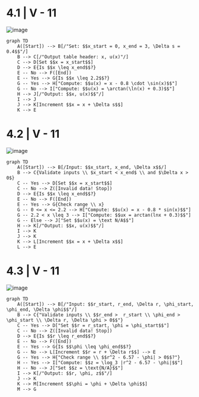 # 4.1 | V - 11
![image](https://github.com/user-attachments/assets/9faab4e9-5c32-4aa5-92fa-5cb554f1c153)



```mermaid
graph TD
    A([Start]) --> B[/"Set: $$x_start = 0, x_end = 3, \Delta s = 0.4$$"/]
    B --> C[/"Output table header: x, u(x)"/]
    C --> D[Set $$x = x_start$$]
    D --> E{Is $$x \leq x_end$$?}
    E -- No --> F([End])
    E -- Yes --> G{Is $$x \leq 2.2$$?}
    G -- Yes --> H["Compute: $$u(x) = x - 0.8 \cdot \sin(x)$$"]
    G -- No --> I["Compute: $$u(x) = \arctan(\ln(x) + 0.3)$$"]
    H --> J[/"Output: $$x, u(x)$$"/]
    I --> J
    J --> K[Increment $$x = x + \Delta s$$]
    K --> E
```
# 4.2 | V - 11

![image](https://github.com/user-attachments/assets/5dbce32f-4b98-4b79-804b-c566ea1c7a00)


```mermaid
graph TD
    A([Start]) --> B[/Input: $$x_start, x_end, \Delta x$$/]
    B --> C{Validate inputs \\ $x_start < x_end$ \\ and $\Delta x > 0$}
    C -- Yes --> D[Set $$x = x_start$$]
    C -- No --> Z([Invalid data! Stop])
    D --> E{Is $$x \leq x_end$$?}
    E -- No --> F([End])
    E -- Yes --> G{Check range \\ x}
    G -- 0 <= x <= 2.2 --> H["Compute: $$u(x) = x - 0.8 * sin(x)$$"]
    G -- 2.2 < x \leq 3 --> I["Compute: $$ux = arctan(lnx + 0.3)$$"]
    G -- Else --> J["Set $$u(x) = \text N/A$$"]
    H --> K[/"Output: $$x, u(x)$$"/]
    I --> K
    J --> K
    K --> L[Increment $$x = x + \Delta x$$]
    L --> E

```
# 4.3 | V - 11
![image](https://github.com/user-attachments/assets/a33104ae-6a93-4d2d-aa82-c4cb6e4a61f9)



```mermaid
graph TD
    A([Start]) --> B[/"Input: $$r_start, r_end, \Delta r, \phi_start, \phi_end, \Delta \phi$$"/]
    B --> C{"Validate inputs \\ $$r_end >  r_start \\ \phi_end > \phi_start \\ \Delta r, \Delta \phi > 0$$"}
    C -- Yes --> D["Set $$r = r_start, \phi = \phi_start$$"]
    C -- No --> Z([Invalid data! Stop])
    D --> E{Is $$r \leq r_end$$?}
    E -- No --> F([End])
    E -- Yes --> G{Is $$\phi \leq \phi_end$$?}
    G -- No --> L[Increment $$r = r + \Delta r$$] --> E
    G -- Yes --> H{"Check range \\ $$r^2 - 6.57 - \phi| > 0$$?"}
    H -- Yes --> I["Compute: $$z = \log_3 |r^2 - 6.57 - \phi|$$"]
    H -- No --> J["Set $$z = \text{N/A}$$"]
    I --> K[/"Output: $$r, \phi, z$$"/]
    J --> K
    K --> M[Increment $$\phi = \phi + \Delta \phi$$]
    M --> G
```
